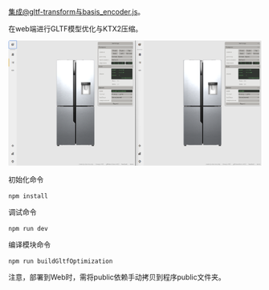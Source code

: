 集成@gltf-transform与basis_encoder.js。

在web端进行GLTF模型优化与KTX2压缩。

[![](public/image.png)](https://badge.fury.io/js/babylonjs)

初始化命令

`npm install`

调试命令

`npm run dev`

编译模块命令

`npm run buildGltfOptimization`

注意，部署到Web时，需将public依赖手动拷贝到程序public文件夹。
